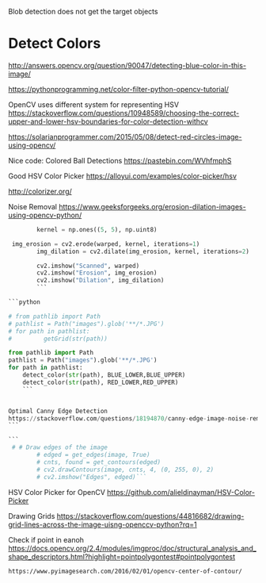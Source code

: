 Blob detection does not get the target objects

# Detect Colors

http://answers.opencv.org/question/90047/detecting-blue-color-in-this-image/

https://pythonprogramming.net/color-filter-python-opencv-tutorial/

OpenCV uses different system for representing HSV
https://stackoverflow.com/questions/10948589/choosing-the-correct-upper-and-lower-hsv-boundaries-for-color-detection-withcv

https://solarianprogrammer.com/2015/05/08/detect-red-circles-image-using-opencv/

Nice code: Colored Ball Detections
https://pastebin.com/WVhfmphS

Good HSV Color Picker
https://alloyui.com/examples/color-picker/hsv

http://colorizer.org/

Noise Removal
https://www.geeksforgeeks.org/erosion-dilation-images-using-opencv-python/

````python
        kernel = np.ones((5, 5), np.uint8)

 img_erosion = cv2.erode(warped, kernel, iterations=1)
        img_dilation = cv2.dilate(img_erosion, kernel, iterations=2)

        cv2.imshow("Scanned", warped)
        cv2.imshow("Erosion", img_erosion)
        cv2.imshow("Dilation", img_dilation)
        ```

```python

# from pathlib import Path
# pathlist = Path("images").glob('**/*.JPG')
# for path in pathlist:
#         getGrid(str(path))
````

````python
from pathlib import Path
pathlist = Path("images").glob('**/*.JPG')
for path in pathlist:
    detect_color(str(path), BLUE_LOWER,BLUE_UPPER)
    detect_color(str(path), RED_LOWER,RED_UPPER)
    ```


Optimal Canny Edge Detection
https://stackoverflow.com/questions/18194870/canny-edge-image-noise-removal
```

```
 # # Draw edges of the image
        # edged = get_edges(image, True)
        # cnts, found = get_contours(edged)
        # cv2.drawContours(image, cnts, 4, (0, 255, 0), 2)
        # cv2.imshow("Edges", edged)```
````

HSV Color Picker for OpenCV
https://github.com/alieldinayman/HSV-Color-Picker

Drawing Grids
https://stackoverflow.com/questions/44816682/drawing-grid-lines-across-the-image-uisng-openccv-python?rq=1

Check if point in eanoh
https://docs.opencv.org/2.4/modules/imgproc/doc/structural_analysis_and_shape_descriptors.html?highlight=pointpolygontest#pointpolygontest

```
https://www.pyimagesearch.com/2016/02/01/opencv-center-of-contour/
```
